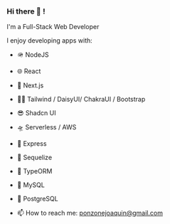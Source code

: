 ### Hi there 👋 !

I'm a Full-Stack Web Developer

I enjoy developing apps with:

-  🪖  NodeJS
-  🌐  React
-  🔼  Next.js
-  💅🏽  Tailwind / DaisyUI/ ChakraUI / Bootstrap
-  😎  Shadcn UI
-  🛸  Serverless / AWS
-  🚀  Express
-  🧩  Sequelize
-  🧩  TypeORM
-  🐬  MySQL
-  🐘  PostgreSQL

- 📫 How to reach me: ponzonejoaquin@gmail.com
